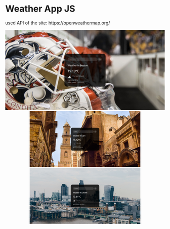 # Weather App JS
used API of the site: https://openweathermap.org/

<p align="center">
  <img src="./img/00.png" width="700" title="image 00">
  <img src="./img/02.png" width="350" title="image 02">
  <img src="./img/03.png" width="350" title="image 03">
</p>


